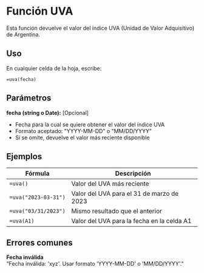 # Función UVA

Esta función devuelve el valor del índice UVA (Unidad de Valor Adquisitivo) de Argentina.

## Uso

En cualquier celda de la hoja, escribe:

```
=uva(fecha)
```

## Parámetros

**fecha (string o Date):** [Opcional]
- Fecha para la cual se quiere obtener el valor del índice UVA
- Formato aceptado: "YYYY-MM-DD" o "MM/DD/YYYY"
- Si se omite, devuelve el valor más reciente disponible

## Ejemplos

| Fórmula | Descripción |
|---------|-------------|
| `=uva()` | Valor del UVA más reciente |
| `=uva("2023-03-31")` | Valor del UVA para el 31 de marzo de 2023 |
| `=uva("03/31/2023")` | Mismo resultado que el anterior |
| `=uva(A1)` | Valor del UVA para la fecha en la celda A1 |

## Errores comunes

**Fecha inválida**  
"Fecha inválida: 'xyz'. Usar formato 'YYYY-MM-DD' o 'MM/DD/YYYY'."
